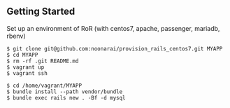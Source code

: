 ## Getting Started

Set up an environment of RoR
(with centos7, apache, passenger, mariadb, rbenv)

```
$ git clone git@github.com:noonarai/provision_rails_centos7.git MYAPP
$ cd MYAPP
$ rm -rf .git README.md
$ vagrant up
$ vagrant ssh
```

```
$ cd /home/vagrant/MYAPP
$ bundle install --path vendor/bundle
$ bundle exec rails new . -Bf -d mysql
```

